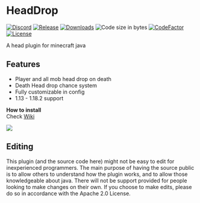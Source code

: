 # HeadDrop

[![Discord](https://discordapp.com/api/guilds/726505535192694864/widget.png)](https://discord.gg/fV4P2yMSgR)
[![Release](https://img.shields.io/github/release/RRS-9747/HeadDrop.svg)](https://github.com/RRS-9747/HeadDrop/releases/latest)
[![Downloads](https://img.shields.io/github/downloads/RRS-9747/HeadDrop/total.svg)](https://github.com/RRS-9747/HeadDrop/releases/latest)
![](https://img.shields.io/github/languages/code-size/RRS-9747/HeadDrop.svg "Code size in bytes")
[![CodeFactor](https://www.codefactor.io/repository/github/rrs-9747/HeadDrop/badge)](https://www.codefactor.io/repository/github/rrs-9747/HeadDrop)
[![License](https://img.shields.io/github/license/RRS-9747/HeadDrop.svg)](https://github.com/RRS-9747/HeadDrop/blob/master/LICENSE)<br>


A head plugin for minecraft java


## Features

* Player and all mob head drop on death
* Death Head drop chance system
* Fully customizable in config
* 1.13 - 1.18.2 support


**How to install**<br>
Check [Wiki](https://github.com/RRS-9747/HeadDrop/wiki/HeadDrop-Wiki)

[![](https://bstats.org/signatures/bukkit/HeadDrop.svg)](https://bstats.org/plugin/bukkit/HeadDrop/13554 "HeadDrop on bStats")

## Editing
This plugin (and the source code here) might not be easy to edit for inexperienced programmers. The main purpose of having the source public is to allow others to understand how the plugin works, and to allow those knowledgeable about java. There will not be support provided for people looking to make changes on their own. If you choose to make edits, please do so in accordance with the Apache 2.0 License.
